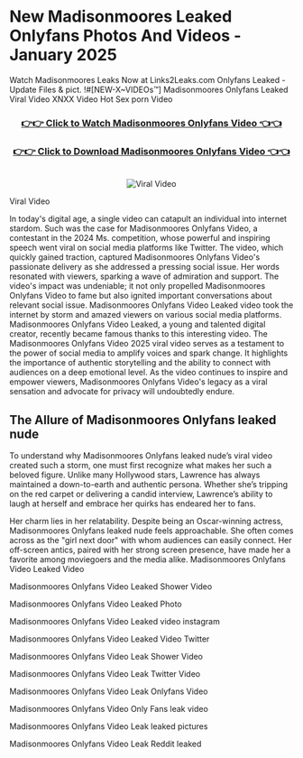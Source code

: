 # New Madisonmoores Leaked Onlyfans Photos And Videos - January 2025

Watch Madisonmoores Leaks Now at Links2Leaks.com Onlyfans Leaked - Update Files & pict. !#[NEW-X~VIDEOs™] Madisonmoores Onlyfans Leaked Viral Video XNXX Video Hot Sex porn Video
<br>
<div align="center">
<h3><a href="https://links2leaks.com/madisonmoores" rel="nofollow">👉👉 Click to Watch Madisonmoores Onlyfans Video 👈👈</a></h3>
<h3><a href="https://links2leaks.com/madisonmoores" rel="nofollow">👉👉 Click to Download Madisonmoores Onlyfans Video 👈👈</a></h3>
<br>
<a href="https://links2leaks.com/madisonmoores" rel="nofollow"><img src="https://i.ibb.co/Gkj2r4b/banner.png" alt="Viral Video" style="max-width: 100%; display: inline-block;" data-target="animated-imageImage"></a>
</div>

Viral Video

In today's digital age, a single video can catapult an individual into internet stardom. Such was the case for Madisonmoores Onlyfans Video, a contestant in the 2024 Ms. competition, whose powerful and inspiring speech went viral on social media platforms like Twitter.
The video, which quickly gained traction, captured Madisonmoores Onlyfans Video's passionate delivery as she addressed a pressing social issue. Her words resonated with viewers, sparking a wave of admiration and support. The video's impact was undeniable; it not only propelled Madisonmoores Onlyfans Video to fame but also ignited important conversations about relevant social issue.
Madisonmoores Onlyfans Video Leaked video took the internet by storm and amazed viewers on various social media platforms. Madisonmoores Onlyfans Video Leaked, a young and talented digital creator, recently became famous thanks to this interesting video.
The Madisonmoores Onlyfans Video 2025 viral video serves as a testament to the power of social media to amplify voices and spark change. It highlights the importance of authentic storytelling and the ability to connect with audiences on a deep emotional level. As the video continues to inspire and empower viewers, Madisonmoores Onlyfans Video's legacy as a viral sensation and advocate for privacy will undoubtedly endure.

<h2>The Allure of Madisonmoores Onlyfans leaked nude</h2>


To understand why Madisonmoores Onlyfans leaked nude’s viral video created such a storm, one must first recognize what makes her such a beloved figure. Unlike many Hollywood stars, Lawrence has always maintained a down-to-earth and authentic persona. Whether she’s tripping on the red carpet or delivering a candid interview, Lawrence’s ability to laugh at herself and embrace her quirks has endeared her to fans.

Her charm lies in her relatability. Despite being an Oscar-winning actress, Madisonmoores Onlyfans leaked nude feels approachable. She often comes across as the "girl next door" with whom audiences can easily connect. Her off-screen antics, paired with her strong screen presence, have made her a favorite among moviegoers and the media alike.
Madisonmoores Onlyfans Video Leaked Video

Madisonmoores Onlyfans Video Leaked Shower Video

Madisonmoores Onlyfans Video Leaked Photo

Madisonmoores Onlyfans Video Leaked video instagram

Madisonmoores Onlyfans Video Leaked Video Twitter

Madisonmoores Onlyfans Video Leak Shower Video

Madisonmoores Onlyfans Video Leak Twitter Video

Madisonmoores Onlyfans Video Leak Onlyfans Video

Madisonmoores Onlyfans Video Only Fans leak video

Madisonmoores Onlyfans Video Leak leaked pictures

Madisonmoores Onlyfans Video Leak Reddit leaked